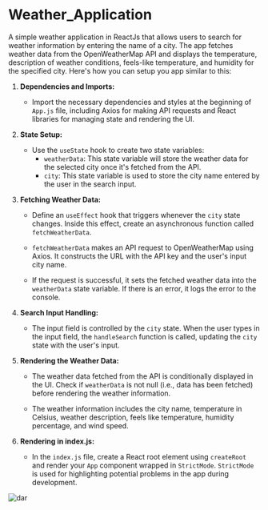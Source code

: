 # Weather_Application
A simple weather application in ReactJs that allows users to search for weather information by entering the name of a city. The app fetches weather data from the OpenWeatherMap API and displays the temperature, description of weather conditions, feels-like temperature, and humidity for the specified city. 
Here's how you can setup you app similar to this:

1. **Dependencies and Imports:**
   - Import the necessary dependencies and styles at the beginning of `App.js` file, including Axios for making API requests and React libraries for managing state and rendering the UI.

2. **State Setup:**
   - Use the `useState` hook to create two state variables:
     - `weatherData`: This state variable will store the weather data for the selected city once it's fetched from the API.
     - `city`: This state variable is used to store the city name entered by the user in the search input.

3. **Fetching Weather Data:**
   - Define an `useEffect` hook that triggers whenever the `city` state changes. Inside this effect, create an asynchronous function called `fetchWeatherData`.

   - `fetchWeatherData` makes an API request to OpenWeatherMap using Axios. It constructs the URL with the API key and the user's input city name.

   - If the request is successful, it sets the fetched weather data into the `weatherData` state variable. If there is an error, it logs the error to the console.

4. **Search Input Handling:**
   - The input field is controlled by the `city` state. When the user types in the input field, the `handleSearch` function is called, updating the `city` state with the user's input.

5. **Rendering the Weather Data:**
   - The weather data fetched from the API is conditionally displayed in the UI. Check if `weatherData` is not null (i.e., data has been fetched) before rendering the weather information.

   - The weather information includes the city name, temperature in Celsius, weather description, feels like temperature, humidity percentage, and wind speed.

6. **Rendering in index.js:**
   - In the `index.js` file, create a React root element using `createRoot` and render your `App` component wrapped in `StrictMode`. `StrictMode` is used for highlighting potential problems in the app during development.


![dar](https://github.com/jimmyurl/Weather_Application/assets/33938444/f2988141-e6e8-4b61-893b-485c9d9ce48a)
